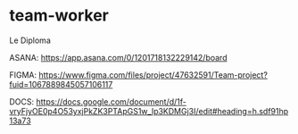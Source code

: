 # team-worker
Le Diploma

ASANA: https://app.asana.com/0/1201718132229142/board

FIGMA: https://www.figma.com/files/project/47632591/Team-project?fuid=1067889845057106117

DOCS: https://docs.google.com/document/d/1f-vryFjyOE0p4O53yxjPkZK3PTApGS1w_Ip3KDMGj3I/edit#heading=h.sdf91hp13a73
